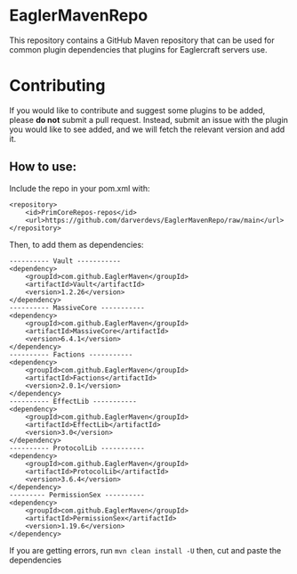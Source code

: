 # EaglerMavenRepo

This repository contains a GitHub Maven repository that can be used for common plugin dependencies that plugins for Eaglercraft servers use.

# Contributing

If you would like to contribute and suggest some plugins to be added, please **do not** submit a pull request. Instead, submit an issue with the plugin you would like to see added, and we will fetch the relevant version and add it.
## How to use:

Include the repo in your pom.xml with:
```
<repository>
    <id>PrimCoreRepos-repos</id>
    <url>https://github.com/darverdevs/EaglerMavenRepo/raw/main</url>
</repository>
```

Then, to add them as dependencies:
```
---------- Vault -----------
<dependency>
    <groupId>com.github.EaglerMaven</groupId>
    <artifactId>Vault</artifactId>
    <version>1.2.26</version>
</dependency>
---------- MassiveCore -----------
<dependency>
    <groupId>com.github.EaglerMaven</groupId>
    <artifactId>MassiveCore</artifactId>
    <version>6.4.1</version>
</dependency>
---------- Factions -----------
<dependency>
    <groupId>com.github.EaglerMaven</groupId>
    <artifactId>Factions</artifactId>
    <version>2.0.1</version>
</dependency>
---------- EffectLib -----------
<dependency>
    <groupId>com.github.EaglerMaven</groupId>
    <artifactId>EffectLib</artifactId>
    <version>3.0</version>
</dependency>
---------- ProtocolLib -----------
<dependency>
    <groupId>com.github.EaglerMaven</groupId>
    <artifactId>ProtocolLib</artifactId>
    <version>3.6.4</version>
</dependency>
--------- PermissionSex ----------
<dependency>
    <groupId>com.github.EaglerMaven</groupId>
    <artifactId>PermissionSex</artifactId>
    <version>1.19.6</version>
</dependency>
```

If you are getting errors, run `mvn clean install -U` then, cut and paste the dependencies
